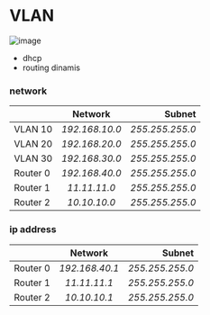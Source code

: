 # VLAN

![image](https://github.com/user-attachments/assets/9195a71d-8a1e-4c2c-909a-198a53bd825d)

- dhcp
- routing dinamis

### network
|     |  Network      | Subnet|
|:-----|:--------:|------:|
| VLAN 10   | _192.168.10.0_ | _255.255.255.0_ |
| VLAN 20   |  _192.168.20.0_ |   _255.255.255.0_ |
| VLAN 30   | _192.168.30.0_ |   _255.255.255.0_ |
| Router 0   | _192.168.40.0_ |   _255.255.255.0_ |
| Router 1   | _11.11.11.0_ |   _255.255.255.0_ |
| Router 2   | _10.10.10.0_ |   _255.255.255.0_ |

### ip address
|     |  Network      | Subnet|
|:-----|:--------:|------:|
| Router 0   | _192.168.40.1_ |   _255.255.255.0_ |
| Router 1   | _11.11.11.1_ |   _255.255.255.0_ |
| Router 2   | _10.10.10.1_ |   _255.255.255.0_ |
